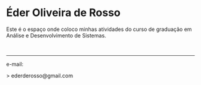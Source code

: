 <div>
  <h1>Éder Oliveira de Rosso</h1>
  <p>Este é o espaço onde coloco minhas atividades do curso de graduação em Análise e Desenvolvimento de Sistemas.</p>
  
<!--   <img height="auto" src="https://github-readme-stats.vercel.app/api?username=EderRosso&show_icons=true&theme=algolia&include_all_commits=true&count_private=true"/> -->
<!--   <img height="auto" src="https://github-readme-stats.vercel.app/api/top-langs/?username=EderRosso&layout=compact&langs_count=7&theme=algolia"/> -->
</div>

<div>
  <br>
  <hr>
  <p>e-mail:</P>
  > ederderosso@gmail.com
  <br>
</div>
